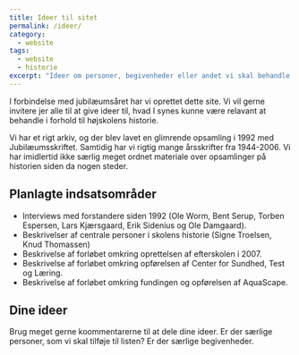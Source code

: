 ```yaml
---
title: Ideer til sitet
permalink: /ideer/
category:
  - website
tags:
  - website
  - historie
excerpt: "Ideer om personer, begivenheder eller andet vi skal behandle på sitet"
---
```


I forbindelse med jubilæumsåret har vi oprettet dette site. Vi vil gerne invitere jer alle til at give ideer til, hvad I synes kunne være relavant at behandle i forhold til højskolens historie.

Vi har et rigt arkiv, og der blev lavet en glimrende opsamling i 1992 med Jubilæumsskriftet. Samtidig har vi rigtig mange årsskrifter fra 1944-2006. Vi har imidlertid ikke særlig meget ordnet materiale over opsamlinger på historien siden da nogen steder.

## Planlagte indsatsområder

- Interviews med forstandere siden 1992 (Ole Worm, Bent Serup, Torben Espersen, Lars Kjærsgaard, Erik Sidenius og Ole Damgaard).
- Beskrivelser af centrale personer i skolens historie (Signe Troelsen, Knud Thomassen)
- Beskrivelse af forløbet omkring oprettelsen af efterskolen i 2007.
- Beskrivelse af forløbet omkring opførelsen af Center for Sundhed, Test og Læring.
- Beskrivelse af forløbet omkring fundingen og opførelsen af AquaScape.

## Dine ideer

Brug meget gerne koommentarerne til at dele dine ideer. Er der særlige personer, som vi skal tilføje til listen? Er der særlige begivenheder.
